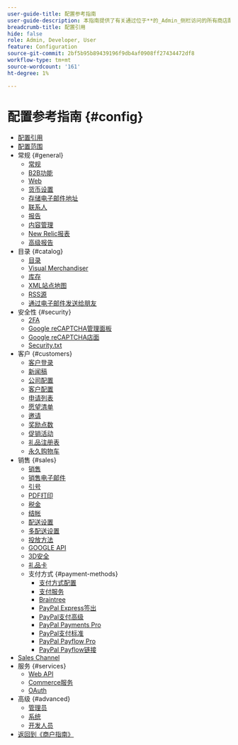 ```yaml
---
user-guide-title: 配置参考指南
user-guide-description: 本指南提供了有关通过位于**的_Admin_侧栏访问的所有商店配置设置的参考信息[!UICONTROL Stores]** > _[!UICONTROL Settings]_ > **[!UICONTROL Configuration]**。
breadcrumb-title: 配置引用
hide: false
role: Admin, Developer, User
feature: Configuration
source-git-commit: 2bf5b95b89439196f9db4af0908ff27434472df8
workflow-type: tm+mt
source-wordcount: '161'
ht-degree: 1%

---
```



# 配置参考指南 {#config}

- [配置引用](guide-overview.md)
- [配置范围](scope-change.md)
- 常规 {#general}
   - [常规](./general/general.md)
   - [B2B功能](./general/b2b-features.md)
   - [Web](./general/web.md)
   - [货币设置](./general/currency-setup.md)
   - [存储电子邮件地址](./general/store-email-addresses.md)
   - [联系人](./general/contacts.md)
   - [报告](./general/reports.md)
   - [内容管理](./general/content-management.md)
   - [New Relic报表](./general/new-relic-reporting.md)
   - [高级报告](./general/advanced-reporting.md)
- 目录 {#catalog}
   - [目录](./catalog/catalog.md)
   - [Visual Merchandiser](./catalog/visual-merchandiser.md)
   - [库存](./catalog/inventory.md)
   - [XML站点地图](./catalog/xml-sitemap.md)
   - [RSS源](./catalog/rss-feeds.md)
   - [通过电子邮件发送给朋友](./catalog/email-to-a-friend.md)
- 安全性 {#security}
   - [2FA](./security/2fa.md)
   - [Google reCAPTCHA管理面板](./security/google-recaptcha-admin.md)
   - [Google reCAPTCHA店面](./security/google-recaptcha-storefront.md)
   - [Security.txt](./security/security-txt.md)
- 客户 {#customers}
   - [客户登录](./customers/login-as-customer.md)
   - [新闻稿](./customers/newsletter.md)
   - [公司配置](./customers/company-configuration.md)
   - [客户配置](./customers/customer-configuration.md)
   - [申请列表](./customers/requisition-lists.md)
   - [愿望清单](./customers/wishlist.md)
   - [邀请](./customers/invitations.md)
   - [奖励点数](./customers/reward-points.md)
   - [促销活动](./customers/promotions.md)
   - [礼品注册表](./customers/gift-registry.md)
   - [永久购物车](./customers/persistent-shopping-cart.md)
- 销售 {#sales}
   - [销售](./sales/sales.md)
   - [销售电子邮件](./sales/sales-emails.md)
   - [引号](./sales/quotes.md)
   - [PDF打印](./sales/pdf-print-outs.md)
   - [税金](./sales/tax.md)
   - [结帐](./sales/checkout.md)
   - [配送设置](./sales/shipping-settings.md)
   - [多配送设置](./sales/multishipping-settings.md)
   - [投放方法](./sales/delivery-methods.md)
   - [GOOGLE API](./sales/google-api.md)
   - [3D安全](./sales/3d-secure.md)
   - [礼品卡](./sales/gift-cards.md)
   - 支付方式 {#payment-methods}
      - [支付方式配置](./sales/payment-methods.md)
      - [支付服务](./sales/payment-services.md)
      - [Braintree](./sales/braintree.md)
      - [PayPal Express签出](./sales/paypal-express-checkout.md)
      - [PayPal支付高级](./sales/paypal-payments-advanced.md)
      - [PayPal Payments Pro](./sales/paypal-payments-pro.md)
      - [PayPal支付标准](./sales/paypal-payments-standard.md)
      - [PayPal Payflow Pro](./sales/paypal-payflow-pro.md)
      - [PayPal Payflow链接](./sales/paypal-payflow-link.md)
- [Sales Channel](./sales-channels.md)
- 服务 {#services}
   - [Web API](./services/magento-web-api.md)
   - [Commerce服务](./services/saas.md)
   - [OAuth](./services/oauth.md)
- 高级 {#advanced}
   - [管理员](./advanced/admin.md)
   - [系统](./advanced/system.md)
   - [开发人员](./advanced/developer.md)
- [返回到《商户指南》](https://experienceleague.adobe.com/en/docs/commerce-admin/user-guides/home)

